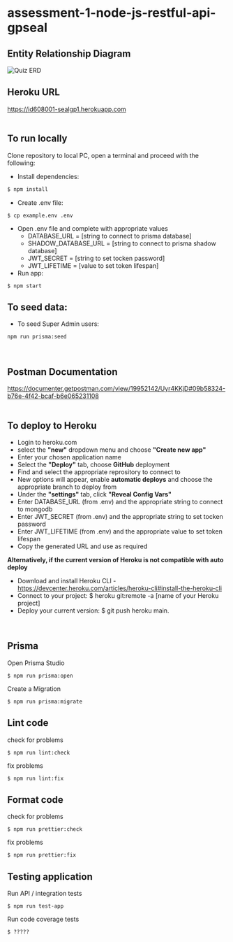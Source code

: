 # assessment-1-node-js-restful-api-gpseal


## Entity Relationship Diagram
![Quiz ERD](https://user-images.githubusercontent.com/83617997/195215055-d9146c9e-18f4-4c38-ad4b-cbbf0bfc2f7e.png)

## Heroku URL
https://id608001-sealgp1.herokuapp.com
<br><br>

## To run locally
Clone repository to local PC, 
open a terminal and proceed with the following:

- Install dependencies:
```javascript
$ npm install
```
- Create .env file: 
```
$ cp example.env .env
```
- Open .env file and complete with appropriate values
  - DATABASE_URL = [string to connect to prisma database]
  - SHADOW_DATABASE_URL = [string to connect to prisma shadow database]
  - JWT_SECRET = [string to set tocken password]
  - JWT_LIFETIME = [value to set token lifespan]
- Run app: 
```
$ npm start
```
## To seed data:
- To seed Super Admin users: 
```
npm run prisma:seed
```
<br>


## Postman Documentation

https://documenter.getpostman.com/view/19952142/Uyr4KKjD#09b58324-b76e-4f42-bcaf-b6e065231108
<br><br>

## To deploy to Heroku
- Login to heroku.com
- select the **"new"** dropdown menu and choose **"Create new app"**
- Enter your chosen application name
- Select the **"Deploy"** tab, choose **GitHub** deployment
- Find and select the appropriate reprository to connect to
- New options will appear, enable **automatic deploys** and choose the appropriate branch to deploy from
- Under the **"settings"** tab, click **"Reveal Config Vars"**
- Enter DATABASE_URL (from .env) and the appropriate string to connect to mongodb
- Enter JWT_SECRET (from .env) and the appropriate string to set tocken password
- Enter JWT_LIFETIME (from .env) and the appropriate value to set token lifespan
- Copy the generated URL and use as required

**Alternatively, if the current version of Heroku is not compatible with auto deploy**
- Download and install Heroku CLI - https://devcenter.heroku.com/articles/heroku-cli#install-the-heroku-cli
- Connect to your project: $ heroku git:remote -a [name of your Heroku project]
- Deploy your current version: $ git push heroku main.
<br>

## Prisma
Open Prisma Studio
```
$ npm run prisma:open
```
Create a Migration
```
$ npm run prisma:migrate
```
## Lint code
check for problems
```
$ npm run lint:check
```
fix problems
```
$ npm run lint:fix
```

## Format code
check for problems
```
$ npm run prettier:check
```
fix problems
```
$ npm run prettier:fix
```

## Testing application
Run API / integration tests
```
$ npm run test-app
```
Run code coverage tests
```
$ ?????
```
